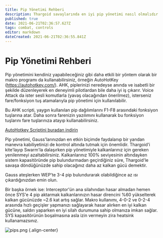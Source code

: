 ```yaml
---
title: Pip Yönetimi Rehberi
description: Thargoid savaşlarında en iyi pip yönetimi nasıl olmalıdır
published: true
date: 2021-06-21T02:36:57.627Z
tags: combat, controls
editor: markdown
dateCreated: 2021-06-21T02:36:55.841Z
---
```


# Pip Yönetimi Rehberi

Pip yönetimini kendiniz yapabileceğiniz gibi daha etkili bir yöntem olarak bir makro programı da kullanabilirsiniz, örneğin AutoHotKey (https://autohotkey.com/). AHK, piplerinizi neredeyse anında ve isabetli bir şekilde düzenleyerek en deneyimli pilotlardan bile daha iyi iş çıkarır. Voice Attack da ister sesli komutlarla (yavaş olacağından önerilmez), isterseniz fare/fonksiyon tuş atamalarıyla pip yönetimi için kullanılabilir.

Bu AHK scripti, yaygın kullanılan pip dağılımlarını F1-F8 arasındaki fonksiyon tuşlarına atar. Daha sonra farenizin yazılımını kullanarak bu fonksiyon tuşlarını fare tuşlarınıza atayıp kullanabilirsiniz.

[AutoHotkey Scriptini buradan indirin](https://cdn.discordapp.com/attachments/641134486003777536/703747638062874634/AutoHotkey.ahk)

Pip yönetimi, Gauss'larınızdan en etkin biçimde faydalanıp bir yandan manevra kabiliyetinizi de kontrol altında tutmak için önemlidir. Thargoid'i kite'layıp Swarm'la dalaşırken pip yönetimiyle kalkanlarınız için gereken yenilenmeyi azaltabilirsiniz. Kalkanlarınız 100% seviyesinin altındayken sistem kapasitöründe pip bulundurmadan geçirdiğiniz süre, Thargoid'le savaşa döndüğünüzde sahip olacağınız daha az kalkan gücü demektir.

Gauss ateşlerken WEP'te 3-4 pip bulundurarak olabildiğince az ısı çıkardığınızdan emin olun.

Bir başka örnek ise: Interceptor'ün ana silahından hasar almadan hemen önce SYS'e 4 pip aktarmak kalkanlarınızın hasar direncini %60 yükselterek kalkan gücünüzde ~2.6 kat artış sağlar. Makro kullanımı, 4-0-2 ve 0-2-4 arasında hızlı geçişler yapmanızı sağlayarak hasar alırken en iyi kalkan gücüne, saldırı yaparken en iyi silah durumuna sahip olmanıza imkan sağlar. SYS kapasitörünün boşalmasına asla izin vermeyin zira heatsink kullanamazsınız.

![pips.png](/img/pips.png) {.align-center}
